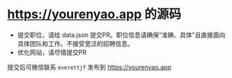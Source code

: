 # https://yourenyao.app 的源码

- 提交职位，请给 data.json 提交PR。职位信息请确保“准确、具体”且直接面向具体团队和工作。不接受宽泛的招聘信息。
- 优化网站，请尽情提交PR


提交后可微信联系 `everettjf` 发布到 https://yourenyao.app


